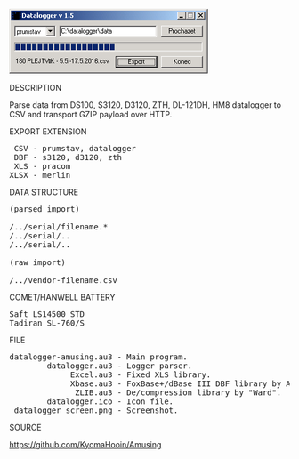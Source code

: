![Amusing Mapping tool](https://github.com/KyomaHooin/Amusing/raw/master/datalogger/datalogger_screen.png "screenshot")

DESCRIPTION

Parse data from DS100, S3120, D3120, ZTH, DL-121DH, HM8 datalogger to CSV and transport GZIP payload over HTTP.

EXPORT EXTENSION
<pre>
 CSV - prumstav, datalogger
 DBF - s3120, d3120, zth
 XLS - pracom
XLSX - merlin
</pre>
DATA STRUCTURE
<pre>
(parsed import)

/../serial/filename.*
/../serial/..
/../serial/..

(raw import)

/../vendor-filename.csv
</pre>
COMET/HANWELL BATTERY
<pre>
Saft LS14500 STD
Tadiran SL-760/S
</pre>
FILE
<pre>
datalogger-amusing.au3 - Main program.
        datalogger.au3 - Logger parser.
             Excel.au3 - Fixed XLS library.
             Xbase.au3 - FoxBase+/dBase III DBF library by A.R.T. Jonkers.
              ZLIB.au3 - De/compression library by "Ward".
        datalogger.ico - Icon file.
 datalogger_screen.png - Screenshot.
</pre>

SOURCE

https://github.com/KyomaHooin/Amusing

